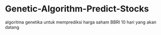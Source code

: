 # Genetic-Algorithm-Predict-Stocks
algoritma genetika untuk memprediksi harga saham BBRI 10 hari yang akan datang

